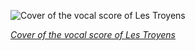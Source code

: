 
![Cover of the vocal score of Les Troyens](https://upload.wikimedia.org/wikipedia/commons/thumb/6/6a/Hector_Berlioz%2C_Les_Troyens_vocal_score_cover_-_Restoration.jpg/525px-Hector_Berlioz%2C_Les_Troyens_vocal_score_cover_-_Restoration.jpg)

*[Cover of the vocal score of Les Troyens](https://wikipedia.org/wiki/File:Hector_Berlioz,_Les_Troyens_vocal_score_cover_-_Restoration.jpg)*
